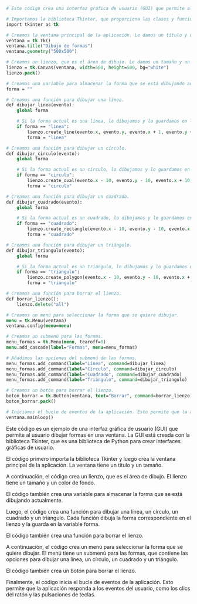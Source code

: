 ```tcl
# Este código crea una interfaz gráfica de usuario (GUI) que permite al usuario dibujar formas en una ventana.

# Importamos la biblioteca Tkinter, que proporciona las clases y funciones necesarias para crear interfaces gráficas de usuario en Python.
import tkinter as tk

# Creamos la ventana principal de la aplicación. Le damos un título y un tamaño.
ventana = tk.Tk()
ventana.title("Dibujo de formas")
ventana.geometry("500x500")

# Creamos un lienzo, que es el área de dibujo. Le damos un tamaño y un color de fondo.
lienzo = tk.Canvas(ventana, width=500, height=500, bg="white")
lienzo.pack()

# Creamos una variable para almacenar la forma que se está dibujando actualmente.
forma = ""

# Creamos una función para dibujar una línea.
def dibujar_linea(evento):
    global forma

    # Si la forma actual es una línea, la dibujamos y la guardamos en la variable forma.
    if forma == "linea":
        lienzo.create_line(evento.x, evento.y, evento.x + 1, evento.y + 1, fill="black")
        forma = "linea"

# Creamos una función para dibujar un círculo.
def dibujar_circulo(evento):
    global forma

    # Si la forma actual es un círculo, lo dibujamos y lo guardamos en la variable forma.
    if forma == "circulo":
        lienzo.create_oval(evento.x - 10, evento.y - 10, evento.x + 10, evento.y + 10, fill="black")
        forma = "circulo"

# Creamos una función para dibujar un cuadrado.
def dibujar_cuadrado(evento):
    global forma

    # Si la forma actual es un cuadrado, lo dibujamos y lo guardamos en la variable forma.
    if forma == "cuadrado":
        lienzo.create_rectangle(evento.x - 10, evento.y - 10, evento.x + 10, evento.y + 10, fill="black")
        forma = "cuadrado"

# Creamos una función para dibujar un triángulo.
def dibujar_triangulo(evento):
    global forma

    # Si la forma actual es un triángulo, lo dibujamos y lo guardamos en la variable forma.
    if forma == "triangulo":
        lienzo.create_polygon(evento.x - 10, evento.y - 10, evento.x + 10, evento.y - 10, evento.x, evento.y + 10, fill="black")
        forma = "triangulo"

# Creamos una función para borrar el lienzo.
def borrar_lienzo():
    lienzo.delete("all")

# Creamos un menú para seleccionar la forma que se quiere dibujar.
menu = tk.Menu(ventana)
ventana.config(menu=menu)

# Creamos un submenú para las formas.
menu_formas = tk.Menu(menu, tearoff=0)
menu.add_cascade(label="Formas", menu=menu_formas)

# Añadimos las opciones del submenú de las formas.
menu_formas.add_command(label="Línea", command=dibujar_linea)
menu_formas.add_command(label="Círculo", command=dibujar_circulo)
menu_formas.add_command(label="Cuadrado", command=dibujar_cuadrado)
menu_formas.add_command(label="Triángulo", command=dibujar_triangulo)

# Creamos un botón para borrar el lienzo.
boton_borrar = tk.Button(ventana, text="Borrar", command=borrar_lienzo)
boton_borrar.pack()

# Iniciamos el bucle de eventos de la aplicación. Esto permite que la aplicación responda a los eventos del usuario, como los clics del ratón y las pulsaciones de teclas.
ventana.mainloop()
```

Este código es un ejemplo de una interfaz gráfica de usuario (GUI) que permite al usuario dibujar formas en una ventana. La GUI está creada con la biblioteca Tkinter, que es una biblioteca de Python para crear interfaces gráficas de usuario.

El código primero importa la biblioteca Tkinter y luego crea la ventana principal de la aplicación. La ventana tiene un título y un tamaño.

A continuación, el código crea un lienzo, que es el área de dibujo. El lienzo tiene un tamaño y un color de fondo.

El código también crea una variable para almacenar la forma que se está dibujando actualmente.

Luego, el código crea una función para dibujar una línea, un círculo, un cuadrado y un triángulo. Cada función dibuja la forma correspondiente en el lienzo y la guarda en la variable forma.

El código también crea una función para borrar el lienzo.

A continuación, el código crea un menú para seleccionar la forma que se quiere dibujar. El menú tiene un submenú para las formas, que contiene las opciones para dibujar una línea, un círculo, un cuadrado y un triángulo.

El código también crea un botón para borrar el lienzo.

Finalmente, el código inicia el bucle de eventos de la aplicación. Esto permite que la aplicación responda a los eventos del usuario, como los clics del ratón y las pulsaciones de teclas.